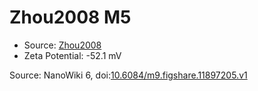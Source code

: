 <a name="material" />

# Zhou2008 M5
<script type="application/ld+json">
  {
    "@context": "https://schema.org/",
    "@type": "ChemicalSubstance",
    "@id": "https://egonw.github.io/nanowiki/nanowiki217.html#material",
    "http://purl.org/dc/terms/conformsTo":
      {
        "@type": "CreativeWork",
        "@id": "https://bioschemas.org/profiles/ChemicalSubstance/0.4-RELEASE/"
      },
    "identfier": "217",
    "name": "Zhou2008 M5",
    "url": "https://egonw.github.io/nanowiki/nanowiki217.html#material",
    "sameAs": "http://127.0.0.1/mediawiki/index.php/Special:URIResolver/Zhou2008_M5"
  }
</script>


* Source: [Zhou2008](articleZhou2008.md)
* Zeta Potential: -52.1 mV


Source: NanoWiki 6, doi:[10.6084/m9.figshare.11897205.v1](https://doi.org/10.6084/m9.figshare.11897205.v1)
